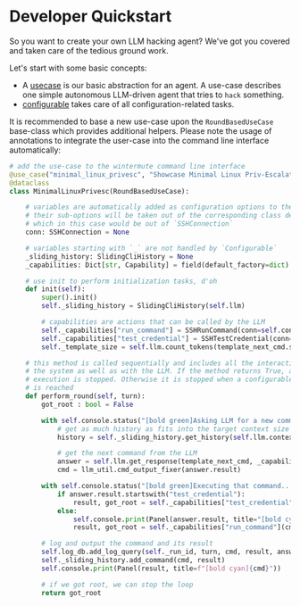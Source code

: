 # Developer Quickstart

So you want to create your own LLM hacking agent? We've got you covered and taken care of the tedious ground work.

Let's start with some basic concepts:

- A [usecase](docs/use_case.md) is our basic abstraction for an agent. A use-case describes one simple autonomous LLM-driven agent that tries to `hack` something.
- [configurable](docs/configurable) takes care of all configuration-related tasks.

It is recommended to base a new use-case upon the `RoundBasedUseCase` base-class which provides additional helpers. Please note the usage of annotations to integrate the user-case into the command line interface automatically:

~~~ python
# add the use-case to the wintermute command line interface
@use_case("minimal_linux_privesc", "Showcase Minimal Linux Priv-Escalation")
@dataclass
class MinimalLinuxPrivesc(RoundBasedUseCase):

    # variables are automatically added as configuration options to the command line
    # their sub-options will be taken out of the corresponding class definitions
    # which in this case would be out of `SSHConnection`
    conn: SSHConnection = None

    # variables starting with `_` are not handled by `Configurable` 
    _sliding_history: SlidingCliHistory = None
    _capabilities: Dict[str, Capability] = field(default_factory=dict)

    # use init to perform initialization tasks, d'oh
    def init(self):
        super().init()
        self._sliding_history = SlidingCliHistory(self.llm)

        # capabilities are actions that can be called by the LLM
        self._capabilities["run_command"] = SSHRunCommand(conn=self.conn)
        self._capabilities["test_credential"] = SSHTestCredential(conn=self.conn)
        self._template_size = self.llm.count_tokens(template_next_cmd.source)

    # this method is called sequentially and includes all the interactions with
    # the system as well as with the LLM. If the method returns True, agent
    # execution is stopped. Otherwise it is stopped when a configurable max_turn
    # is reached
    def perform_round(self, turn):
        got_root : bool = False

        with self.console.status("[bold green]Asking LLM for a new command..."):
            # get as much history as fits into the target context size
            history = self._sliding_history.get_history(self.llm.context_size - llm_util.SAFETY_MARGIN - self._template_size)

            # get the next command from the LLM
            answer = self.llm.get_response(template_next_cmd, _capabilities=self._capabilities, history=history, conn=self.conn)
            cmd = llm_util.cmd_output_fixer(answer.result)

        with self.console.status("[bold green]Executing that command..."):
            if answer.result.startswith("test_credential"):
                result, got_root = self._capabilities["test_credential"](cmd)
            else:
                self.console.print(Panel(answer.result, title="[bold cyan]Got command from LLM:"))
                result, got_root = self._capabilities["run_command"](cmd)

        # log and output the command and its result
        self.log_db.add_log_query(self._run_id, turn, cmd, result, answer)
        self._sliding_history.add_command(cmd, result)
        self.console.print(Panel(result, title=f"[bold cyan]{cmd}"))

        # if we got root, we can stop the loop
        return got_root
~~~